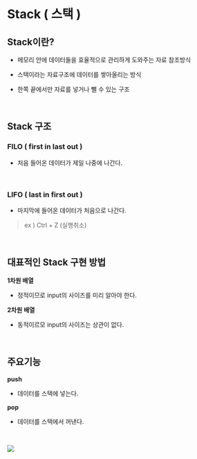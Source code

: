 # Stack ( 스택 )

## Stack이란?

 - 메모리 안에 데이터들을 효율적으로 관리하게 도와주는 자료 참조방식  

 - 스택이라는 자료구조에 데이터를 쌓아올리는 방식  

 - 한쪽 끝에서만 자료를 넣거나 뺄 수 있는 구조

<br/>

 ## Stack 구조


 ### **FILO** ( first in last out )
- 처음 들어온 데이터가 제일 나중에 나간다. 

<br/>

### **LIFO** ( last in first out )
- 마지막에 들어온 데이터가 처음으로 나간다. 

> ex ) Ctrl + Z (실행취소)

<br/>

## 대표적인 Stack 구현 방법

**1차원 배열**
- 정적이므로 input의 사이즈를 미리 알아야 한다. 

**2차원 배열**
- 동적이르모 input의 사이즈는 상관이 없다. 


<br/>

## 주요기능 

**push**
- 데이터를 스택에 넣는다.  
 
**pop**
- 데이터를 스택에서 꺼낸다. 


<br/>


![](https://lh3.googleusercontent.com/proxy/a2zawxOdfNU1aVQXZ5nu9aYrWfdn4Gx1asOxM7-JZ6yKFOYD-7SBXof5hAm8uaNmGT1t6laj1Lx5mGmWprALRM8C4zYUDTtLHuo1BXejBYIsTocI00mqYGHPh3VIBpTHIL_rX09KMC0p3m0Fd7eAtvEen334US9MJJZR-kiVj1MEF7a8Gsj_dqrQGrzyRJg)